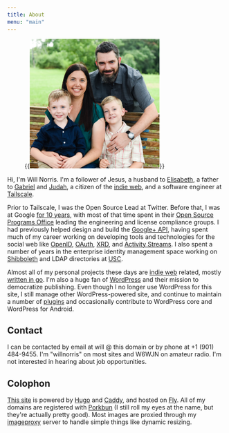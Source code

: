 ```yaml
---
title: About
menu: "main"
---
```


<figure class="alignright">
  {{<img src="norris-family-2022.jpg" alt="Norris Family" width="300" height="300" class="u-photo photo">}}
</figure>

Hi, I'm Will Norris.
I'm a follower of Jesus, a husband to [Elisabeth], a father to [Gabriel] and [Judah],
a citizen of the [indie web], and a software engineer at [Tailscale].

Prior to Tailscale, I was the Open Source Lead at Twitter.
Before that, I was at Google [for 10 years], with most of that time spent in
their [Open Source Programs Office] leading the engineering and license compliance groups.
I had previously helped design and build the [Google+ API],
having spent much of my career working on developing tools and technologies for the social web like
[OpenID], [OAuth], [XRD], and [Activity Streams].
I also spent a number of years in the enterprise identity management space
working on [Shibboleth] and LDAP directories at [USC].

Almost all of my personal projects these days are [indie web] related, mostly [written in go].
I'm also a huge fan of [WordPress] and their mission to democratize publishing.
Even though I no longer use WordPress for this site, I still manage other WordPress-powered site,
and continue to maintain a number of [plugins] and occasionally contribute to WordPress core and WordPress for Android.

## Contact

I can be contacted by email at will @ this domain or by phone at +1 (901) 484-9455.
I'm "willnorris" on most sites and W6WJN on amateur radio.
I'm not interested in hearing about job opportunities.

[Elisabeth]: https://notsoserendipitous.com/
[Gabriel]: https://gabenorris.com/
[Judah]: https://judahnorris.com/
[indie web]: https://indieweb.org/
[Tailscale]: https://tailscale.com/
[for 10 years]: /2020/09/leaving-google/
[Open Source Programs Office]: https://opensource.google/
[Google+ API]: https://en.wikipedia.org/wiki/Google+
[OpenID]: https://openid.net/
[OAuth]: https://oauth.net/
[XRD]: http://docs.oasis-open.org/xri/xrd/v1.0/xrd-1.0.html
[Activity Streams]: https://activitystrea.ms/
[Shibboleth]: https://shibboleth.net/
[USC]: https://www.usc.edu/
[written in go]: /go/
[WordPress]: https://wordpress.org/
[plugins]: https://profiles.wordpress.org/willnorris

## Colophon

[This site] is powered by [Hugo] and [Caddy], and hosted on [Fly].
All of my domains are registered with [Porkbun]
(I still roll my eyes at the name, but they're actually pretty good).
Most images are proxied through my [imageproxy] server to handle simple things like dynamic resizing.

[This site]: https://github.com/willnorris/willnorris.com
[Hugo]: https://gohugo.io
[Caddy]: https://caddyserver.com/
[Fly]: https://fly.io/
[Porkbun]: https://porkbun.com/
[gum]: /go/gum
[imageproxy]: /go/imageproxy
